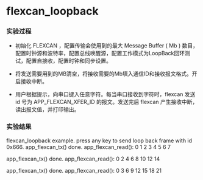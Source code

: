 # flexcan_loopback

### 实验过程

+ 初始化 FLEXCAN ，配置传输会使用到的最大 Message Buffer (  Mb ) 数目，配置时钟源和波特率，配置总线唤醒源，配置工作模式为LoopBack回环测试，配置自接收，配置时钟和同步设置。
+ 将发送需要用到的MB清空，将接收需要的Mb填入通信ID和接收报文格式。开启接收中断。

+ 用户根据提示，向串口键入任意字符。每当串口接收到字符时，flexcan 发送 id 号为 APP_FLEXCAN_XFER_ID 的报文。发送完后 flexcan 产生接收中断，读出报文值，并打印输出。

### 实验结果

flexcan_loopback example.
press any key to send loop back frame with id 0x666.
app_flexcan_tx() done.
app_flexcan_read(): 0 1 2 3 4 5 6 7

app_flexcan_tx() done.
app_flexcan_read(): 0 2 4 6 8 10 12 14

app_flexcan_tx() done.
app_flexcan_read(): 0 3 6 9 12 15 18 21

